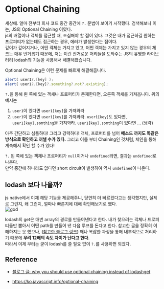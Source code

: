 # Optional Chaining
세상에. 얼마 전부터 회사 코드 중간 중간에 `?.` 문법이 보이기 시작했다. 검색해보니 이는, JS의 Optional Chaining 이였다. <br>
js의 배열이나 객체를 접근할 때, 조심해야 할 점이 있다. 그것은 내가 접근하길 원하는 프로퍼티가 없는데도 접근하는 경우, 에러가 발생한다는 점이다. <br> 
깊이가 깊어지거나, 어떤 객체는 가지고 있고, 어떤 객체는 가지고 있지 않는 경우의 체크는 매우 번거롭기 때문에, 저는 이런 번거로운 처리들을 도와주는 JS의 유명한 라이브러리 lodash의 기능을 사용해서 해결해왔습니다. <br>

Optional Chaining은 이런 문제를 빠르게 해결해줍니다. 
```js
alert( user1?.[key] );
alert( user1?.[key]?.something?.not?.existing); 
```
`?.`을 통해 왼 쪽에 있는 객체나 프로퍼티가 존재한다면, 오른쪽 객체를 가져옵니다. 위의 예시는 
1. `user1`이 있다면 `user1[key]`을 가져와라
2. `user1`이 있다면 `user1[key]`를 가져와라. `user1[key]`도 있다면, `user1[key].somthing`을 가져와라. `user1[key].somthing`이 있다면 ... (생략)

아주 간단하고 심플하다! 그리고 강력하다! 객체, 프로퍼티를 넘어 **메소드 까지도 똑같은 방식으로 확인하고 꺼낼 수가 있다.** 그리고 이름 부터 Chaining인 것처럼, 체인을 통해 계속해서 확인 할 수가 있다! <br>

`?.` 왼 쪽에 있는 객체나 프로퍼티가 `null`이거나 `undefined`라면, 결과는 `undefined`로 나온다. <br>
만약 중간에 하나라도 없다면 short circuit이 발생하여 역시 `undefined`이 나온다. 


## lodash 보다 나을까?
js native에서 이제 해당 기능을 제공해주니, 당연히 더 빠르겠다고는 생각했지만, 실제로 그런지, 왜 그런지, 얼마나 빠른지에 대해 확인해보기로 했다. <br>
![god](https://user-images.githubusercontent.com/71186266/198874902-d57f8d99-8531-4a80-9415-f9b6cecf65b7.png)

lodash의 get은 매번 array의 경로를 만들어낸다고 한다. 내가 찾으려는 객체나 프로퍼티들만 뽑아서 어떤 path를 만들어 낸 다음 루프를 돈다고 한다. 참고한 글을 정확히 이해하지는 못 했으나, ([참고한 블로그 링크](https://medium.com/@mezenok/why-you-should-use-optional-chaining-instead-of-lodash-get-9548e69f7b0e)) 꽤나 복잡한 과정을 통해 내부적으로 처리하기 때문에 **무려 12배의 속도 차이가 난다고 한다.** <br>
따라서 이제 부터는 굳이 lodash를 쓸 필요 없이 `?.`를 사용하면 되겠다. 

## Reference
- [블로그 글: why you should use optional chaining instead of lodashget](https://medium.com/@mezenok/why-you-should-use-optional-chaining-instead-of-lodash-get-9548e69f7b0e)

- https://ko.javascript.info/optional-chaining
